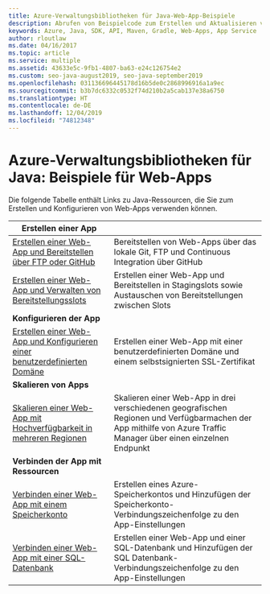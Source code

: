 ```yaml
---
title: Azure-Verwaltungsbibliotheken für Java-Web-App-Beispiele
description: Abrufen von Beispielcode zum Erstellen und Aktualisieren von in App Service gehosteten Azure-Web-Apps mit den Azure-Verwaltungsbibliotheken für Java
keywords: Azure, Java, SDK, API, Maven, Gradle, Web-Apps, App Service
author: rloutlaw
ms.date: 04/16/2017
ms.topic: article
ms.service: multiple
ms.assetid: 43633e5c-9fb1-4807-ba63-e24c126754e2
ms.custom: seo-java-august2019, seo-java-september2019
ms.openlocfilehash: 031136696445178d16b5de0c2868996916a1a9ec
ms.sourcegitcommit: b3b7dc6332c0532f74d210b2a5cab137e38a6750
ms.translationtype: HT
ms.contentlocale: de-DE
ms.lasthandoff: 12/04/2019
ms.locfileid: "74812348"
---
```

# <a name="azure-management-libraries-for-java---web-app-samples"></a>Azure-Verwaltungsbibliotheken für Java: Beispiele für Web-Apps 

Die folgende Tabelle enthält Links zu Java-Ressourcen, die Sie zum Erstellen und Konfigurieren von Web-Apps verwenden können.

| **Erstellen einer App** ||
|---|---|
| [Erstellen einer Web-App und Bereitstellen über FTP oder GitHub][1] | Bereitstellen von Web-Apps über das lokale Git, FTP und Continuous Integration über GitHub |
| [Erstellen einer Web-App und Verwalten von Bereitstellungsslots][2] | Erstellen einer Web-App und Bereitstellen in Stagingslots sowie Austauschen von Bereitstellungen zwischen Slots |
| **Konfigurieren der App** ||
| [Erstellen einer Web-App und Konfigurieren einer benutzerdefinierten Domäne][3] | Erstellen einer Web-App mit einer benutzerdefinierten Domäne und einem selbstsignierten SSL-Zertifikat |
| **Skalieren von Apps** ||
| [Skalieren einer Web-App mit Hochverfügbarkeit in mehreren Regionen][4] | Skalieren einer Web-App in drei verschiedenen geografischen Regionen und Verfügbarmachen der App mithilfe von Azure Traffic Manager über einen einzelnen Endpunkt | 
| **Verbinden der App mit Ressourcen** ||
| [Verbinden einer Web-App mit einem Speicherkonto][5] | Erstellen eines Azure-Speicherkontos und Hinzufügen der Speicherkonto-Verbindungszeichenfolge zu den App-Einstellungen |
| [Verbinden einer Web-App mit einer SQL-Datenbank][6] | Erstellen einer Web-App und einer SQL-Datenbank und Hinzufügen der SQL Datenbank-Verbindungszeichenfolge zu den App-Einstellungen |

[1]: java-sdk-configure-webapp-sources.md
[2]: https://azure.microsoft.com/resources/samples/app-service-java-manage-staging-and-production-slots-for-web-apps/
[3]: https://azure.microsoft.com/resources/samples/app-service-java-manage-web-apps-with-custom-domains/
[4]: https://azure.microsoft.com/resources/samples/app-service-java-scale-web-apps-on-linux/
[5]: https://azure.microsoft.com/resources/samples/app-service-java-manage-storage-connections-for-web-apps/
[6]: https://azure.microsoft.com/resources/samples/app-service-java-manage-data-connections-for-web-apps/